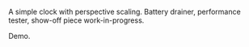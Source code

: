  A simple clock with perspective scaling.
Battery drainer, performance tester, show-off piece work-in-progress.

Demo. 


